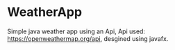 # WeatherApp
Simple java weather app using an Api,
Api used: https://openweathermap.org/api,
desgined using javafx.
